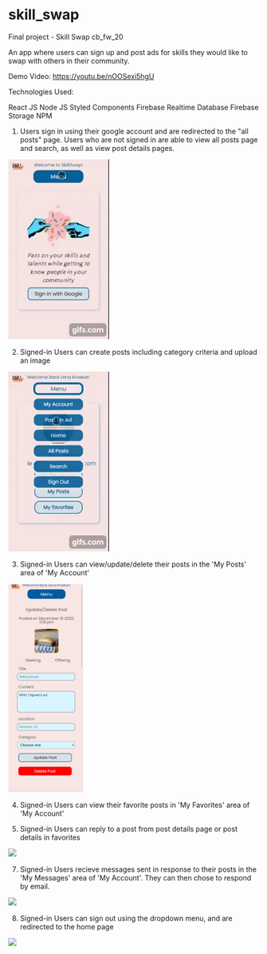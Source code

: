 # skill_swap
Final project - Skill Swap
cb_fw_20

An app where users can sign up and post ads for skills they would like to swap with others in their community.

Demo Video: https://youtu.be/nOOSexi5hgU

Technologies Used:

React JS
Node JS
Styled Components
Firebase Realtime Database
Firebase Storage
NPM

1. Users sign in using their google account and are redirected to the "all posts" page. Users who are not signed in are able to view all posts page and search, as well as view post details pages.

![signin](signin.gif)

2. Signed-in Users can create posts including category criteria and upload an image

![postad](screenshots/postad.gif)

3. Signed-in Users can view/update/delete their posts in the 'My Posts' area of 'My Account'

<img src="screenshots/update.jpg" width="150px">


4. Signed-in Users can view their favorite posts in 'My Favorites' area of 'My Account'

5. Signed-in Users can reply to a post from post details page or post details in favorites

![](reply.gif)

7. Signed-in Users recieve messages sent in response to their posts in the 'My Messages' area of 'My Account'. They can then chose to respond by email.

![](messages.gif)

8.  Signed-in Users can sign out using the dropdown menu, and are redirected to the home page

![](signout.gif)

